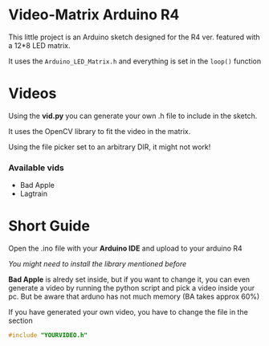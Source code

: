 # Video-Matrix Arduino R4
This little project is an Arduino sketch designed for the R4 ver. 
featured with a 12*8 LED matrix.

It uses the `Arduino_LED_Matrix.h` and everything is set in the `loop()` function

# Videos
Using the **vid.py** you can generate your own .h file to include in the sketch.

It uses the OpenCV library to fit the video in the matrix.

Using the file picker set to an arbitrary DIR, it might not work!

### Available vids
* Bad Apple
* Lagtrain

# Short Guide

Open the .ino file with your **Arduino IDE** and upload to your arduino R4

_You might need to install the library mentioned before_

**Bad Apple** is alredy set inside, but if you want to change it, you can
even generate a video by running the python script and pick a video inside your pc. 
But be aware that arduno has not much memory (BA takes approx 60%)

If you have generated your own video, you have to change the file in the section

```c
#include "YOURVIDEO.h"
```

